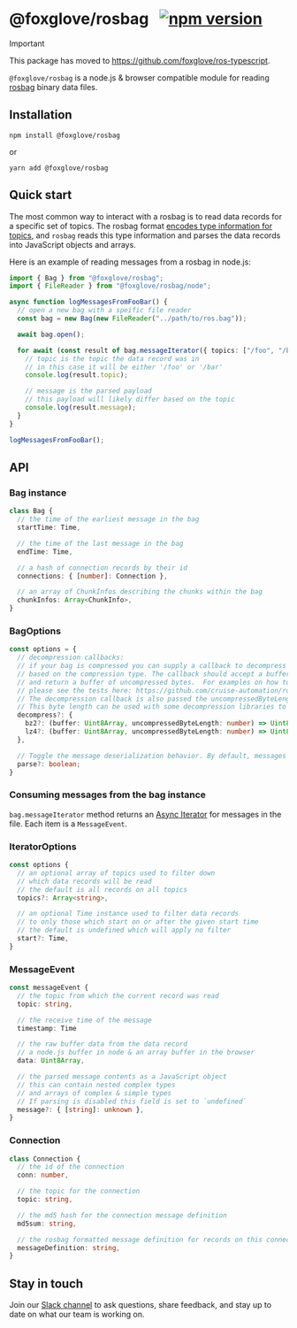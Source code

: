 # @foxglove/rosbag &nbsp; [![npm version](https://img.shields.io/npm/v/@foxglove/rosbag.svg?style=flat)](https://www.npmjs.com/package/@foxglove/rosbag)

> [!IMPORTANT]
> This package has moved to https://github.com/foxglove/ros-typescript.

`@foxglove/rosbag` is a node.js & browser compatible module for reading [rosbag](http://wiki.ros.org/rosbag) binary data files.

## Installation

```
npm install @foxglove/rosbag
```

or

```
yarn add @foxglove/rosbag
```

## Quick start

The most common way to interact with a rosbag is to read data records for a specific set of topics. The rosbag format [encodes type information for topics](http://wiki.ros.org/msg), and `rosbag` reads this type information and parses the data records into JavaScript objects and arrays.

Here is an example of reading messages from a rosbag in node.js:

```typescript
import { Bag } from "@foxglove/rosbag";
import { FileReader } from "@foxglove/rosbag/node";

async function logMessagesFromFooBar() {
  // open a new bag with a speific file reader
  const bag = new Bag(new FileReader("../path/to/ros.bag"));

  await bag.open();

  for await (const result of bag.messageIterator({ topics: ["/foo", "/bar"] })) {
    // topic is the topic the data record was in
    // in this case it will be either '/foo' or '/bar'
    console.log(result.topic);

    // message is the parsed payload
    // this payload will likely differ based on the topic
    console.log(result.message);
  }
}

logMessagesFromFooBar();
```

## API

### Bag instance

```typescript
class Bag {
  // the time of the earliest message in the bag
  startTime: Time,

  // the time of the last message in the bag
  endTime: Time,

  // a hash of connection records by their id
  connections: { [number]: Connection },

  // an array of ChunkInfos describing the chunks within the bag
  chunkInfos: Array<ChunkInfo>,
}
```

### BagOptions

```typescript
const options = {
  // decompression callbacks:
  // if your bag is compressed you can supply a callback to decompress it
  // based on the compression type. The callback should accept a buffer of compressed bytes
  // and return a buffer of uncompressed bytes.  For examples on how to decompress lz4 and bz2 compressed bags
  // please see the tests here: https://github.com/cruise-automation/rosbag.js/blob/545529344c8c2a0b3a3126646d065043c2d67d84/src/bag.test.js#L167-L192
  // The decompression callback is also passed the uncompressedByteLength which is stored in the bag.
  // This byte length can be used with some decompression libraries to increase decompression efficiency.
  decompress?: {
    bz2?: (buffer: Uint8Array, uncompressedByteLength: number) => Uint8Array,
    lz4?: (buffer: Uint8Array, uncompressedByteLength: number) => Uint8Array,
  },

  // Toggle the message deserialization behavior. By default, messages are deserialized into javascript objects. You can override this behavior by setting this to `false`.
  parse?: boolean;
}
```

### Consuming messages from the bag instance

`bag.messageIterator` method returns an [Async Iterator](https://developer.mozilla.org/en-US/docs/Web/JavaScript/Reference/Global_Objects/Symbol/asyncIterator) for messages in the file. Each item is a `MessageEvent`.

### IteratorOptions

```typescript
const options {
  // an optional array of topics used to filter down
  // which data records will be read
  // the default is all records on all topics
  topics?: Array<string>,

  // an optional Time instance used to filter data records
  // to only those which start on or after the given start time
  // the default is undefined which will apply no filter
  start?: Time,
}
```

### MessageEvent

```typescript
const messageEvent {
  // the topic from which the current record was read
  topic: string,

  // the receive time of the message
  timestamp: Time

  // the raw buffer data from the data record
  // a node.js buffer in node & an array buffer in the browser
  data: Uint8Array,

  // the parsed message contents as a JavaScript object
  // this can contain nested complex types
  // and arrays of complex & simple types
  // If parsing is disabled this field is set to `undefined`
  message?: { [string]: unknown },
}
```

### Connection

```typescript
class Connection {
  // the id of the connection
  conn: number,

  // the topic for the connection
  topic: string,

  // the md5 hash for the connection message definition
  md5sum: string,

  // the rosbag formatted message definition for records on this connection's topic
  messageDefinition: string,
}
```

## Stay in touch

Join our [Slack channel](https://foxglove.dev/slack) to ask questions, share feedback, and stay up to date on what our team is working on.
